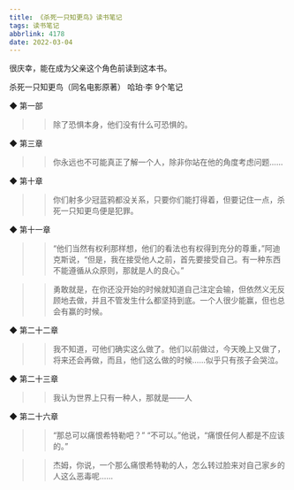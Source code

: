 ```yaml
---
title: 《杀死一只知更鸟》读书笔记
tags: 读书笔记
abbrlink: 4178
date: 2022-03-04
---
```


很庆幸，能在成为父亲这个角色前读到这本书。


杀死一只知更鸟（同名电影原著）
哈珀·李
9个笔记


◆ 第一部

>> 除了恐惧本身，他们没有什么可恐惧的。


◆ 第三章

>> 你永远也不可能真正了解一个人，除非你站在他的角度考虑问题……


◆ 第十章

>> 你们射多少冠蓝鸦都没关系，只要你们能打得着，但要记住一点，杀死一只知更鸟便是犯罪。


◆ 第十一章

>> “他们当然有权利那样想，他们的看法也有权得到充分的尊重，”阿迪克斯说，“但是，我在接受他人之前，首先要接受自己。有一种东西不能遵循从众原则，那就是人的良心。”

>> 勇敢就是，在你还没开始的时候就知道自己注定会输，但依然义无反顾地去做，并且不管发生什么都坚持到底。一个人很少能赢，但也总会有赢的时候。


◆ 第二十二章

>> 我不知道，可他们确实这么做了。他们以前做过，今天晚上又做了，将来还会再做，而且，他们这么做的时候……似乎只有孩子会哭泣。


◆ 第二十三章

>> 我认为世界上只有一种人，那就是——人


◆ 第二十六章

>> “那总可以痛恨希特勒吧？”
“不可以。”他说，“痛恨任何人都是不应该的。”

>> 杰姆，你说，一个那么痛恨希特勒的人，怎么转过脸来对自己家乡的人这么恶毒呢……

